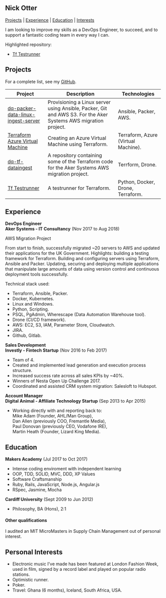 ## Nick Otter

[Projects](#projects) | [Experience](#experience) | [Education](#education) | [Interests](#interests)

I am looking to improve my skills as a DevOps Engineer, to succeed, and to support a fantastic coding team in every way I can.

Highlighted repository:
  * [Tf Testrunner](https://github.com/UKHomeOffice/tf-testrunner)

## Projects

For a complete list, see my [GitHub](https://github.com/nick-otter?tab=repositories).

| Project   | Description | Technologies |
|---        |---         |---           |
| [dq-packer-data-linux-ingest-server](https://github.com/UKHomeOffice/dq-packer-data-linux-ingest-server) | Provisioning a Linux server using Ansible, Packer, Git and AWS S3. For the Aker Systems AWS migration project. | Ansible, Packer, AWS. |
| [Terraform Azure Virtual Machine](https://github.com/nick-otter/terraform-azure-virtual-machine) | Creating an Azure Virtual Machine using Terraform. | Terraform, Azure (Virtual Machine). |
| [dq-tf-dataingest](https://github.com/UKHomeOffice/dq-tf-dataingest) | A repository containing some of the Terraform code for the Aker Systems AWS migration project. | Terrform, Drone. |
| [Tf Testrunner](https://github.com/UKHomeOffice/tf-testrunner) | A testrunner for Terraform. | Python, Docker, Drone, Terraform.  |


## Experience

**DevOps Engineer**<br>
**Aker Systems - IT Consultancy** (Nov 2017 to Aug 2018)<br/>

AWS Migration Project

From start to finish, successfully migrated ~20 servers to AWS and updated their applications for the UK Government. Highlights: building a testing framework for Terraform. Building and configuring servers using Terraform, Ansible and Packer. Updating, securing and deploying multiple applications that manipulate large amounts of data using version control and continuous deployment tools successfully. 

Technical stack used:

* Terraform, Ansible, Packer. 
* Docker, Kubernetes.
* Linux and Windows.
* Python, Scripting. 
* PSQL, PgAdmin, Wherescape (Data Automation Warehouse tool).
* Drone (CI/CD framework).
* AWS: EC2, S3, IAM, Parameter Store, Cloudwatch.
* JIRA.
* Github, Gitlab. 

**Sales Development**<br>
**Investly - Fintech Startup** (Nov 2016 to Feb 2017)<br/>

* Team of 4.
* Created and implemented lead generation and execution process structure. 
* Increased success rate across all sales KPIs by ~40%.
* Winners of Nesta Open Up Challenge 2017.
* Coordinated and assisted CRM system migration: Salesloft to Hubspot.<br/>

**Account Manager**<br>
**Digital Animal - Affiliate Technology Startup** (Sep 2013 to Apr 2015)<br/>

* Working directly with and reporting back to:<br/>
  Mike Adam (Founder, AHL/Man Group),<br/>
  Dan Allen (previously COO, Fremantle Media),<br/>
  Paul Donovan (previously CEO, Vodafone IRE),<br/>Martin Heath (Founder,
  Lizard King Media).

## Education

**Makers Academy** (Jul 2017 to Oct 2017)

* Intense coding enviroment with independent learning
* OOP, TDD, SOLID, MVC, DDD, XP Values
* Software Craftsmanship
* Ruby, Rails, JavaScript, Node.js, Angular.js
* RSpec, Jasmine, Mocha

**Cardiff University** (Sept 2009 to Jun 2012)

* Philosophy, BA (Hons), 2:1

#### Other qualifications

I audited an MIT MicroMasters in Supply Chain Management out of personal interest.

## Personal Interests

* Electronic music I've made has been featured at London Fashion Week, used in film, signed by a record label and played on popular radio stations.
* Optimistic runner.
* Poker.
* Travel: Ghana (6 months), Iceland, South Africa, USA.
